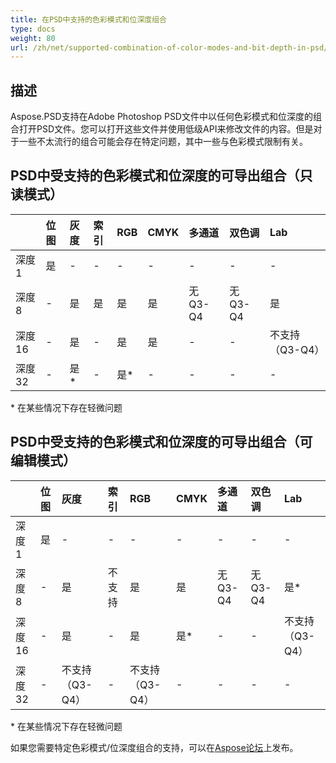 ```yaml
---
title: 在PSD中支持的色彩模式和位深度组合
type: docs
weight: 80
url: /zh/net/supported-combination-of-color-modes-and-bit-depth-in-psd/
---
```


## **描述**
Aspose.PSD支持在Adobe Photoshop PSD文件中以任何色彩模式和位深度的组合打开PSD文件。您可以打开这些文件并使用低级API来修改文件的内容。但是对于一些不太流行的组合可能会存在特定问题，其中一些与色彩模式限制有关。

## **PSD中受支持的色彩模式和位深度的可导出组合（只读模式）**

| | 位图 | 灰度 | 索引 | RGB | CMYK | 多通道 | 双色调 | Lab |
| :- | :- | :- | :- | :- | :- | :- | :- | :- |
| 深度1 | 是[](https://issue.kharkov.dynabic.com/issues/PSDNET-283) | - | - | - | - | - | - | - |
| 深度8 | - | 是 | 是 | 是 | 是 | 无 Q3-Q4 | 无 Q3-Q4 | 是[](https://issue.kharkov.dynabic.com/issues/PSDNET-290) |
| 深度16 | - | 是 | - | 是 | 是 | -[](https://issue.kharkov.dynabic.com/issues/PSDNET-287) | - | 不支持（Q3-Q4） |
| 深度32 | - | 是*[](https://issue.kharkov.dynabic.com/issues/PSDNET-125) | - | 是* | -[](https://issue.kharkov.dynabic.com/issues/PSDNET-285) | -[](https://issue.kharkov.dynabic.com/issues/PSDNET-288) | - | - |
\* 在某些情况下存在轻微问题

## **PSD中受支持的色彩模式和位深度的可导出组合（可编辑模式）**

| | 位图 | 灰度 | 索引 | RGB | CMYK | 多通道 | 双色调 | Lab |
| :- | :- | :- | :- | :- | :- | :- | :- | :- |
| 深度1 | 是 | - | - | - | - | - | - | - |
| 深度8 | - | 是 | 不支持 | 是 | 是 | 无 Q3-Q4 | 无 Q3-Q4 | 是* |
| 深度16 | - | 是 | - | 是 | 是* | - | - | 不支持（Q3-Q4） |
| 深度32 | - | 不支持（Q3-Q4） | - | 不支持（Q3-Q4） | - | - | - | - |
\* 在某些情况下存在轻微问题

如果您需要特定色彩模式/位深度组合的支持，可以在[Aspose论坛](https://forum.aspose.com/c/psd)上发布。
